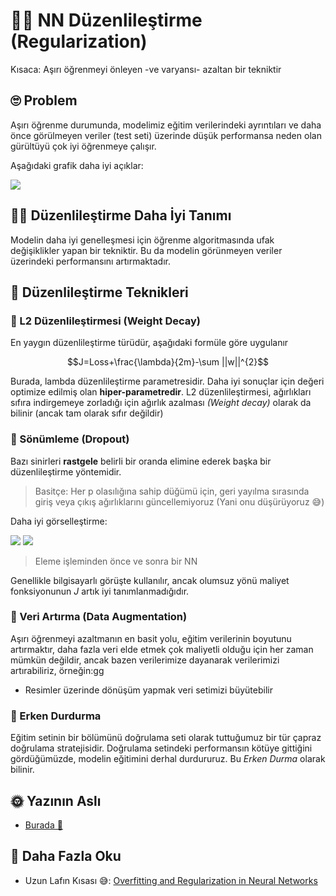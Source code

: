 # 👩‍🔧 NN Düzenlileştirme \(Regularization\)

Kısaca: Aşırı öğrenmeyi önleyen -ve varyansı- azaltan bir tekniktir

## 🙄 Problem

Aşırı öğrenme durumunda, modelimiz eğitim verilerindeki ayrıntıları ve daha önce görülmeyen veriler \(test seti\) üzerinde düşük performansa neden olan gürültüyü çok iyi öğrenmeye çalışır.

Aşağıdaki grafik daha iyi açıklar:

![](https://github.com/asmaamirkhan/DeepLearningNotes-tr/tree/c9ee03241414e86f59a83b656e48738150bfa1bb/.gitbook/assets/overfitting.png)

## 👩‍🏫 Düzenlileştirme Daha İyi Tanımı

Modelin daha iyi genelleşmesi için öğrenme algoritmasında ufak değişiklikler yapan bir tekniktir. Bu da modelin görünmeyen veriler üzerindeki performansını artırmaktadır.

## 🔨 Düzenlileştirme Teknikleri

### 🔩 L2 Düzenlileştirmesi \(Weight Decay\)

En yaygın düzenlileştirme türüdür, aşağıdaki formüle göre uygulanır

$$J=Loss+\frac{\lambda}{2m}-\sum ||w||^{2}$$

Burada, lambda düzenlileştirme parametresidir. Daha iyi sonuçlar için değeri optimize edilmiş olan **hiper-parametredir**. L2 düzenlileştirmesi, ağırlıkları sıfıra indirgemeye zorladığı için ağırlık azalması _\(Weight decay\)_ olarak da bilinir \(ancak tam olarak sıfır değildir\)

### 🔩 Sönümleme \(Dropout\)

Bazı sinirleri **rastgele** belirli bir oranda elimine ederek başka bir düzenlileştirme yöntemidir.

> Basitçe: Her p olasılığına sahip düğümü için, geri yayılma sırasında giriş veya çıkış ağırlıklarını güncellemiyoruz \(Yani onu düşürüyoruz 😅\)

Daha iyi görselleştirme:

![](https://github.com/asmaamirkhan/DeepLearningNotes-tr/tree/c9ee03241414e86f59a83b656e48738150bfa1bb/.gitbook/assets/nnwithoutdropout.JPG) ![](https://github.com/asmaamirkhan/DeepLearningNotes-tr/tree/c9ee03241414e86f59a83b656e48738150bfa1bb/.gitbook/assets/nnwithdropout.JPG)

> Eleme işleminden önce ve sonra bir NN

Genellikle bilgisayarlı görüşte kullanılır, ancak olumsuz yönü maliyet fonksiyonunun _J_ artık iyi tanımlanmadığıdır.

### 🤡 Veri Artırma \(Data Augmentation\)

Aşırı öğrenmeyi azaltmanın en basit yolu, eğitim verilerinin boyutunu artırmaktır, daha fazla veri elde etmek çok maliyetli olduğu için her zaman mümkün değildir, ancak bazen verilerimize dayanarak verilerimizi artırabiliriz, örneğin:gg

* Resimler üzerinde dönüşüm yapmak veri setimizi büyütebilir

### 🛑 Erken Durdurma

Eğitim setinin bir bölümünü doğrulama seti olarak tuttuğumuz bir tür çapraz doğrulama stratejisidir. Doğrulama setindeki performansın kötüye gittiğini gördüğümüzde, modelin eğitimini derhal durdururuz. Bu _Erken Durma_ olarak bilinir.

## 🌞 Yazının Aslı

* [Burada 🐾](https://dl.asmaamir.com/0-nnconcepts/6-regularization)

## 🧐 Daha Fazla Oku

* Uzun Lafın Kısası 😅: [Overfitting and Regularization in Neural Networks](https://medium.com/@rameshkjes/overfitting-and-regularization-in-neural-networks-d3d996e33c3)

